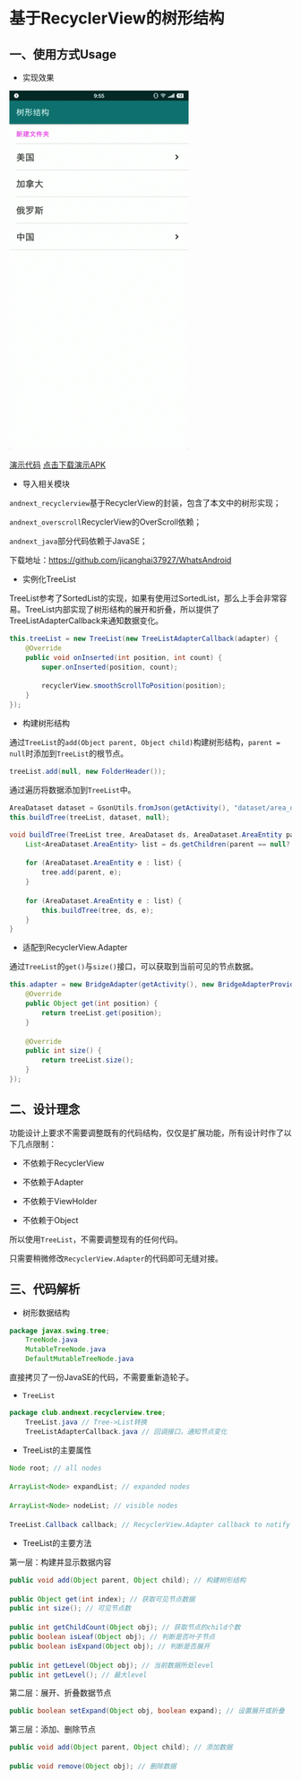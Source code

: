 # 基于RecyclerView的树形结构

## 一、使用方式Usage

* 实现效果

![树形结构](./rv_tree_demo.gif)

[演示代码](https://github.com/jicanghai37927/WhatsAndroid/blob/master/andnext_app_whatsandroid/src/main/java/com/haiyunshan/demo/recyclerview/TreeRVDemoFragment.java)
[点击下载演示APK](https://raw.githubusercontent.com/jicanghai37927/WhatsAndroid/master/release/andnext_app_whatsandroid-release.apk)


* 导入相关模块

`andnext_recyclerview`基于RecyclerView的封装，包含了本文中的树形实现；

`andnext_overscroll`RecyclerView的OverScroll依赖；

`andnext_java`部分代码依赖于JavaSE；

下载地址：https://github.com/jicanghai37927/WhatsAndroid



* 实例化TreeList

TreeList参考了SortedList的实现，如果有使用过SortedList，那么上手会非常容易。TreeList内部实现了树形结构的展开和折叠，所以提供了TreeListAdapterCallback来通知数据变化。

```Java
this.treeList = new TreeList(new TreeListAdapterCallback(adapter) {
    @Override
    public void onInserted(int position, int count) {
        super.onInserted(position, count);

        recyclerView.smoothScrollToPosition(position);
    }
});
```



* 构建树形结构

通过`TreeList`的`add(Object parent, Object child)`构建树形结构，`parent = null`时添加到`TreeList`的根节点。

```Java
treeList.add(null, new FolderHeader());
```

通过遍历将数据添加到`TreeList`中。

```Java
AreaDataset dataset = GsonUtils.fromJson(getActivity(), "dataset/area_ds.json", AreaDataset.class);
this.buildTree(treeList, dataset, null);
```

```Java
void buildTree(TreeList tree, AreaDataset ds, AreaDataset.AreaEntity parent) {
    List<AreaDataset.AreaEntity> list = ds.getChildren(parent == null? "": parent.getId(), null);

    for (AreaDataset.AreaEntity e : list) {
        tree.add(parent, e);
    }

    for (AreaDataset.AreaEntity e : list) {
        this.buildTree(tree, ds, e);
    }
}
```



* 适配到RecyclerView.Adapter

通过`TreeList`的`get()`与`size()`接口，可以获取到当前可见的节点数据。

```Java
this.adapter = new BridgeAdapter(getActivity(), new BridgeAdapterProvider() {
    @Override
    public Object get(int position) {
        return treeList.get(position);
    }

    @Override
    public int size() {
        return treeList.size();
    }
});
```



## 二、设计理念

功能设计上要求不需要调整既有的代码结构，仅仅是扩展功能，所有设计时作了以下几点限制：

* 不依赖于RecyclerView

* 不依赖于Adapter
* 不依赖于ViewHolder
* 不依赖于Object

所以使用`TreeList`，不需要调整现有的任何代码。

只需要稍微修改`RecyclerView.Adapter`的代码即可无缝对接。



## 三、代码解析

* 树形数据结构

```Java
package javax.swing.tree;
	TreeNode.java
	MutableTreeNode.java
	DefaultMutableTreeNode.java
```

直接拷贝了一份JavaSE的代码，不需要重新造轮子。

* `TreeList`

```Java
package club.andnext.recyclerview.tree;
	TreeList.java // Tree->List转换
	TreeListAdapterCallback.java // 回调接口，通知节点变化
```

* TreeList的主要属性

```Java
Node root; // all nodes

ArrayList<Node> expandList; // expanded nodes

ArrayList<Node> nodeList; // visible nodes

TreeList.Callback callback; // RecyclerView.Adapter callback to notify changed
```

* TreeList的主要方法

第一层：构建并显示数据内容

```Java
public void add(Object parent, Object child); // 构建树形结构

public Object get(int index); // 获取可见节点数据
public int size(); // 可见节点数

public int getChildCount(Object obj); // 获取节点的child个数
public boolean isLeaf(Object obj); // 判断是否叶子节点
public boolean isExpand(Object obj); // 判断是否展开

public int getLevel(Object obj); // 当前数据所处level
public int getLevel(); // 最大level
```

第二层：展开、折叠数据节点

```Java
public boolean setExpand(Object obj, boolean expand); // 设置展开或折叠
```

第三层：添加、删除节点

```Java
public void add(Object parent, Object child); // 添加数据

public void remove(Object obj); // 删除数据
```

